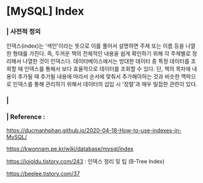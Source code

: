 # [MySQL] Index

### | 사전적 정의 

인덱스(index)는 '색인'이라는 뜻으로 이를 풀어서 설명하면 주제 또는 이름 등을 나열한 형태를 가진다. 즉, 두꺼운 책의 전체적인 내용을 쉽게 확인하기 위해 각 주제별로 정리해서 나열한 것이 인덱스다. 데이터베이스에서는 방대한 데이터 중 특정 데이터를 조회할 때 인덱스를 통해서 보다 효율적으로 데이터를 조회할 수 있다. 단, 책의 목차에 내용이 추가될 때 추가될 내용에 따라서 순서에 맞춰서 추가해야하는 것과 비슷한 맥락으로 인덱스를 통해 관리하기 위해서 데이터의 삽입 시 '정렬'과 매우 밀접한 관련이 있다. 

### | 









### | Reference : 

https://ducmanhphan.github.io/2020-04-18-How-to-use-indexes-in-MySQL/

https://kwonnam.pe.kr/wiki/database/mysql/index 

https://jojoldu.tistory.com/243 : 인덱스 정리 및 팁 (B-Tree Index)

https://beelee.tistory.com/37
